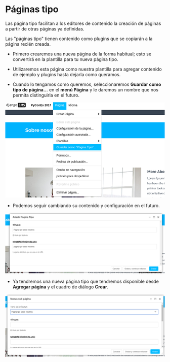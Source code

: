 # Páginas tipo

Las página tipo facilitan a los editores de contenido la creación de páginas a partir de otras páginas ya definidas.

Las "páginas tipo" tienen contenido como plugins que se copiarán a la página recién creada.

* Primero crearemos una nueva página de la forma habitual; esto se convertirá en la plantilla para tu nueva página tipo.

* Utilizaremos esta página como nuestra plantilla para agregar contenido de ejemplo y plugins hasta dejarla como queramos.

* Cuando lo tengamos como queremos, seleccionaremos __Guardar como tipo de página...__ en el __menú Página__ y le daremos un nombre que nos permita distinguirla en el futuro.

![Apphook](../images/pagina_tipo_1.png)



* Podemos seguir cambiando su contenido y configuración en el futuro.

![pagina tipo 2](../images/pagina_tipo_2.png)


* Ya tendremos una nueva página tipo que tendremos disponible desde __Agregar página__ y el cuadro de diálogo __Crear__.

![pagina tipo 3](../images/pagina_tipo_3.png)
